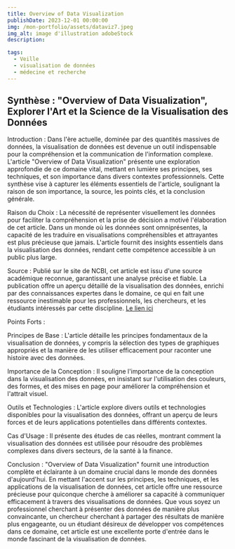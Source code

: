 ```yaml
---
title: Overview of Data Visualization
publishDate: 2023-12-01 00:00:00
img: /mon-portfolio/assets/dataviz7.jpeg
img_alt: image d'illustration adobeStock
description:

tags:
  - Veille
  - visualisation de données
  - médecine et recherche
---
```


## Synthèse : "Overview of Data Visualization", Explorer l'Art et la Science de la Visualisation des Données

Introduction :
Dans l'ère actuelle, dominée par des quantités massives de données, la visualisation de données est devenue un outil indispensable pour la compréhension et la communication de l'information complexe. L'article "Overview of Data Visualization" présente une exploration approfondie de ce domaine vital, mettant en lumière ses principes, ses techniques, et son importance dans divers contextes professionnels. Cette synthèse vise à capturer les éléments essentiels de l'article, soulignant la raison de son importance, la source, les points clés, et la conclusion générale.

Raison du Choix :
La nécessité de représenter visuellement les données pour faciliter la compréhension et la prise de décision a motivé l'élaboration de cet article. Dans un monde où les données sont omniprésentes, la capacité de les traduire en visualisations compréhensibles et attrayantes est plus précieuse que jamais. L'article fournit des insights essentiels dans la visualisation des données, rendant cette compétence accessible à un public plus large.

Source :
Publié sur le site de NCBI, cet article est issu d'une source académique reconnue, garantissant une analyse précise et fiable. La publication offre un aperçu détaillé de la visualisation des données, enrichi par des connaissances expertes dans le domaine, ce qui en fait une ressource inestimable pour les professionnels, les chercheurs, et les étudiants intéressés par cette discipline.
[Le lien ici](https://www.ncbi.nlm.nih.gov/pmc/articles/PMC7303292/)

Points Forts :

Principes de Base : L'article détaille les principes fondamentaux de la visualisation de données, y compris la sélection des types de graphiques appropriés et la manière de les utiliser efficacement pour raconter une histoire avec des données.

Importance de la Conception : Il souligne l'importance de la conception dans la visualisation des données, en insistant sur l'utilisation des couleurs, des formes, et des mises en page pour améliorer la compréhension et l'attrait visuel.

Outils et Technologies : L'article explore divers outils et technologies disponibles pour la visualisation des données, offrant un aperçu de leurs forces et de leurs applications potentielles dans différents contextes.

Cas d'Usage : Il présente des études de cas réelles, montrant comment la visualisation des données est utilisée pour résoudre des problèmes complexes dans divers secteurs, de la santé à la finance.

Conclusion :
"Overview of Data Visualization" fournit une introduction complète et éclairante à un domaine crucial dans le monde des données d'aujourd'hui. En mettant l'accent sur les principes, les techniques, et les applications de la visualisation de données, cet article offre une ressource précieuse pour quiconque cherche à améliorer sa capacité à communiquer efficacement à travers des visualisations de données. Que vous soyez un professionnel cherchant à présenter des données de manière plus convaincante, un chercheur cherchant à partager des résultats de manière plus engageante, ou un étudiant désireux de développer vos compétences dans ce domaine, cet article est une excellente porte d'entrée dans le monde fascinant de la visualisation de données.
